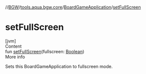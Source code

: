 //[BGW](../../../index.md)/[tools.aqua.bgw.core](../index.md)/[BoardGameApplication](index.md)/[setFullScreen](set-full-screen.md)



# setFullScreen  
[jvm]  
Content  
fun [setFullScreen](set-full-screen.md)(fullscreen: [Boolean](https://kotlinlang.org/api/latest/jvm/stdlib/kotlin/-boolean/index.html))  
More info  


Sets this BoardGameApplication to fullscreen mode.

  



